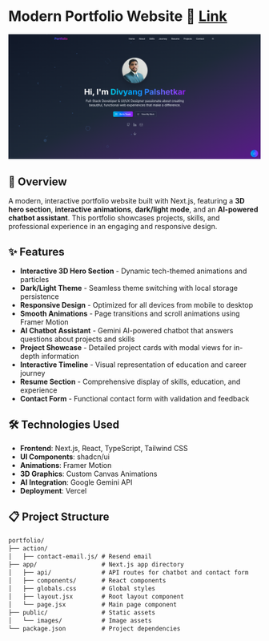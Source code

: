 # Modern Portfolio Website 🔗 [Link](https://pulsemeet.vercel.app)  

![Portfolio Preview](./public/images/portfolio-cover.png)

## 🚀 Overview

A modern, interactive portfolio website built with Next.js, featuring a **3D hero section**, **interactive animations**, **dark/light mode**, and an **AI-powered chatbot assistant**. This portfolio showcases projects, skills, and professional experience in an engaging and responsive design.

## ✨ Features

- **Interactive 3D Hero Section** - Dynamic tech-themed animations and particles
- **Dark/Light Theme** - Seamless theme switching with local storage persistence
- **Responsive Design** - Optimized for all devices from mobile to desktop
- **Smooth Animations** - Page transitions and scroll animations using Framer Motion
- **AI Chatbot Assistant** - Gemini AI-powered chatbot that answers questions about projects and skills
- **Project Showcase** - Detailed project cards with modal views for in-depth information
- **Interactive Timeline** - Visual representation of education and career journey
- **Resume Section** - Comprehensive display of skills, education, and experience
- **Contact Form** - Functional contact form with validation and feedback

## 🛠️ Technologies Used

- **Frontend**: Next.js, React, TypeScript, Tailwind CSS
- **UI Components**: shadcn/ui
- **Animations**: Framer Motion
- **3D Graphics**: Custom Canvas Animations
- **AI Integration**: Google Gemini API
- **Deployment**: Vercel

## 📋 Project Structure

```
portfolio/
├── action/
│   ├── contact-email.js/ # Resend email
├── app/                  # Next.js app directory
│   ├── api/              # API routes for chatbot and contact form
│   ├── components/       # React components
│   ├── globals.css       # Global styles
│   ├── layout.jsx        # Root layout component
│   └── page.jsx          # Main page component
├── public/               # Static assets
│   └── images/           # Image assets
└── package.json          # Project dependencies
```
